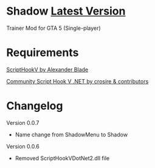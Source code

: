 # Shadow <a href="https://github.com/ShadowilityDev/ShadowMenu/releases/latest/download/ShadowMenu.zip">Latest Version</a>
Trainer Mod for GTA 5 (Single-player)

# Requirements
<a href="http://www.dev-c.com/gtav/scripthookv/" rel="nofollow">ScriptHookV by Alexander Blade</a>

<a href="https://www.gta5-mods.com/tools/scripthookv-net" rel="nofollow">Community Script Hook V .NET by crosire & contributors</a>

# Changelog

Version 0.0.7
- Name change from ShadowMenu to Shadow

Version 0.0.6
- Removed ScriptHookVDotNet2.dll file
